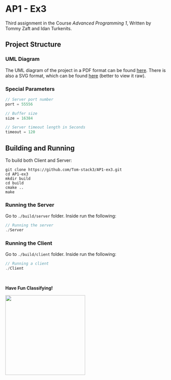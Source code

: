 # AP1 - Ex3
Third assignment in the Course *Advanced Programming 1*, Written by Tommy Zaft and Idan Turkenits.

## Project Structure
### UML Diagram
The UML diagram of the project in a PDF format can be found [here](./UML/black_color_sketch.pdf). There is also a SVG format, which can be found [here](./UML/uml.svg) (better to view it raw).

### Special Parameters
```c
// Server port number
port = 55556

// Buffer size
size = 16384

// Server timeout length in Seconds
timeout = 120
```

## Building and Running
To build both Client and Server:
```shell
git clone https://github.com/Tom-stack3/AP1-ex3.git
cd AP1-ex3
mkdir build
cd build
cmake ..
make
```

### Running the Server
Go to `./build/server` folder.
Inside run the following:
```c
// Running the server
./Server
```
### Running the Client
Go to `./build/client` folder.
Inside run the following:
```c
// Running a client
./Client
```
<br>

**Have Fun Classifying!**

<img src="https://user-images.githubusercontent.com/76645845/136801258-4bf542dc-567e-411b-9192-d87014f20d20.gif" height="250">
